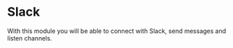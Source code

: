# Slack

With this module you will be able to connect with Slack, send messages and listen channels.

